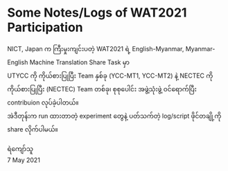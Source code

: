 # Some Notes/Logs of WAT2021 Participation

NICT, Japan က ကြီးမှုးကျင်းပတဲ့ WAT2021 ရဲ့ English-Myanmar, Myanmar-English Machine Translation Share Task မှာ   
UTYCC ကို ကိုယ်စားပြုပြီး Team နှစ်ခု (YCC-MT1, YCC-MT2) နဲ့ NECTEC ကို ကိုယ်စားပြုပြီး (NECTEC) Team တစ်ခု၊ စုစုပေါင်း အဖွဲ့သုံးဖွဲ့ ဝင်ရောက်ပြီး contribuion လုပ်ခဲ့ပါတယ်။  
အဲဒီတုန်းက run ထားတာတဲ့ experiment တွေနဲ့ ပတ်သက်တဲ့ log/script ဖိုင်တချို့ကို share လိုက်ပါမယ်။  

ရဲကျော်သူ  
7 May 2021  


